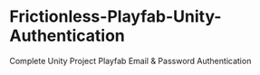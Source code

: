 # Frictionless-Playfab-Unity-Authentication
Complete Unity Project Playfab Email &amp; Password Authentication

